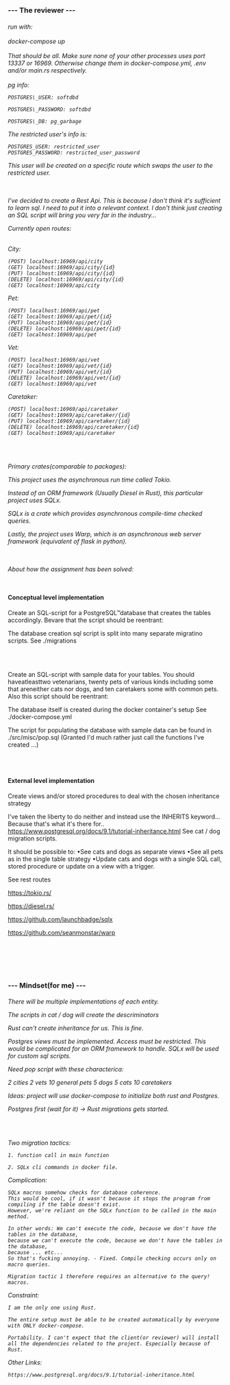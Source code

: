 
<h3>--- The reviewer ---</h3>

<h6>
run with: 
<br><br>
docker-compose up
<br><br>
That should be all. Make sure none of your other processes uses port 13337 or 16969. Otherwise change them in docker-compose.yml, .env and/or main.rs respectively.
<br><br>
pg info:

    POSTGRES\_USER: softdbd 

    POSTGRES\_PASSWORD: softdbd 

    POSTGRES\_DB: pg_garbage

The restricted user's info is:

    POSTGRES_USER: restricted_user
    POSTGRES_PASSWORD: restricted_user_password

This user will be created on a specific route which swaps the user to the restricted user.




<br><br>
I've decided to create a Rest Api. This is because I don't think it's sufficient to learn sql. I need to put it into a relevant context. I don't think just creating an SQL script will bring you very far in the industry...

Currently open routes:
<br><br>

City:

    (POST) localhost:16969/api/city
    (GET) localhost:16969/api/city/{id}
    (PUT) localhost:16969/api/city/{id}
    (DELETE) localhost:16969/api/city/{id}
    (GET) localhost:16969/api/city

Pet:

    (POST) localhost:16969/api/pet
    (GET) localhost:16969/api/pet/{id}
    (PUT) localhost:16969/api/pet/{id}
    (DELETE) localhost:16969/api/pet/{id}
    (GET) localhost:16969/api/pet

Vet:

    (POST) localhost:16969/api/vet
    (GET) localhost:16969/api/vet/{id}
    (PUT) localhost:16969/api/vet/{id}
    (DELETE) localhost:16969/api/vet/{id}
    (GET) localhost:16969/api/vet

Caretaker:

    (POST) localhost:16969/api/caretaker
    (GET) localhost:16969/api/caretaker/{id}
    (PUT) localhost:16969/api/caretaker/{id}
    (DELETE) localhost:16969/api/caretaker/{id}
    (GET) localhost:16969/api/caretaker
 

<br><br>

Primary crates(comparable to packages):

This project uses the asynchronous run time called Tokio. 

Instead of an ORM framework (Usually Diesel in Rust), this particular project uses SQLx. 

SQLx is a crate which provides asynchronous compile-time checked queries. 

Lastly, the project uses Warp, which is an asynchronous web server framework (equivalent of flask in python).


<br><br>
About how the assignment has been solved:
<br><br>

<h4> Conceptual level implementation </h4>


Create an SQL-script for a PostgreSQL™database that creates the tables accordingly. Bevare that the script should be reentrant:

The database creation sql script is split into many separate migratino scripts.
See ./migrations

<br><br>

Create an SQL-script with sample data for your tables. You should haveatleasttwo vetenarians, twenty pets of various kinds including some that areneither cats nor dogs, and ten caretakers some with common pets. Also this script should be reentrant:

The database itself is created during the docker container's setup
See ./docker-compose.yml

The script for populating the database with sample data can be found in ./src/misc/pop.sql
(Granted I'd much rather just call the functions I've created ...)

<br><br>

<h4> External level implementation </h4>

Create views and/or stored procedures to deal with the chosen inheritance strategy

I've taken the liberty to do neither and instead use the INHERITS keyword... Because that's what it's there for..
https://www.postgresql.org/docs/9.1/tutorial-inheritance.html
See cat / dog migration scripts.

It should be possible to:
•See cats and dogs as separate views
•See all pets as in the single table strategy
•Update cats and dogs with a single SQL call, stored procedure or update on a view with a trigger.

See rest routes












https://tokio.rs/ 

https://diesel.rs/ 

https://github.com/launchbadge/sqlx 

https://github.com/seanmonstar/warp

<br>
<br>
<br>
<br>



</h6>

<h3> --- Mindset(for me) --- </h3>


<h6>

There will be multiple implementations of each entity.

The scripts in cat / dog will create the descriminators

Rust can't create inheritance for us. This is fine.

Postgres views must be implemented. Access must be restricted. This would be complicated for an ORM framework to handle. SQLx will be used for custom sql scripts.

Need pop script with these characterica:

2 cities
2 vets
10 general pets
5 dogs
5 cats
10 caretakers



Ideas: project will use docker-compose to initialize both rust and Postgres.

Postgres first (wait for it) -\> Rust migrations gets started.

<br><br>

Two migration tactics: 

    1. function call in main function 
    
    2. SQLx cli commands in docker file.

Complication: 

    SQLx macros somehow checks for database coherence. 
    This would be cool, if it wasn't because it stops the program from compiling if the table doesn't exist. 
    However, we're reliant on the SQLx function to be called in the main method.

    In other words: We can't execute the code, because we don't have the tables in the database,
    because we can't execute the code, because we don't have the tables in the database,
    because ... etc...
    So that's fucking annoying. - Fixed. Compile checking occurs only on macro queries.

    Migration tactic 1 therefore requires an alternative to the query! macros. 

Constraint: 

    I am the only one using Rust.

    The entire setup must be able to be created automatically by everyone with ONLY docker-compose.

    Portability. I can't expect that the client(or reviewer) will install all the dependencies related to the project. Especially because of Rust.


Other Links:

    https://www.postgresql.org/docs/9.1/tutorial-inheritance.html





</h6>